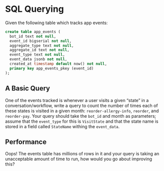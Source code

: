 # SQL Querying

Given the following table which tracks app events:

```sql
create table app_events (
  bot_id text not null,
  event_id bigserial not null,
  aggregate_type text not null,
  aggregate_id text not null,
  event_type text not null,
  event_data jsonb not null,
  created_at timestamp default now() not null,
  primary key app_events_pkey (event_id)
);
```

## A Basic Query

One of the events tracked is whenever a user visits a given “state” in a conversation/workflow, write a query to count the number of times each of these states is visited in a given month: `reorder-allergy-info`, `reorder`, and `reorder-pay`. Your query should take the `bot_id` and month as parameters; assume that the `event_type` for this is `VisitState` and that the state name is stored in a field called `StateName` withing the `event_data`.

## Performance

Oops! The events table has millions of rows in it and your query is taking an unacceptable amount of time to run, how would you go about improving this?